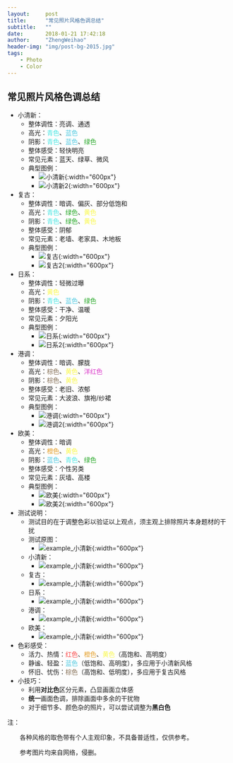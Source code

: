 ```yaml
---
layout:     post
title:      "常见照片风格色调总结"
subtitle:   ""
date:       2018-01-21 17:42:18
author:     "ZhengWeihao"
header-img: "img/post-bg-2015.jpg"
tags:
    - Photo
    - Color
---
```


常见照片风格色调总结
---

* 小清新：
  * 整体调性：亮调、通透
  * 高光：<font color="#4ce6e3">青色</font>、<font color="#50c9e0">蓝色</font>
  * 阴影：<font color="#4ce6e3">青色</font>、<font color="#50c9e0">蓝色</font>、<font color="#25a726">绿色</font>
  * 整体感受：轻快明亮
  * 常见元素：蓝天、绿草、微风
  * 典型图例：
    * ![小清新](/imgs/photo-styles-colors/小清新.jpg){:width="600px"}
    * ![小清新2](/imgs/photo-styles-colors/小清新2.jpg){:width="600px"}
* 复古：
  * 整体调性：暗调、偏灰、部分低饱和
  * 高光：<font color="#4ce6e3">青色</font>、<font color="#25a726">绿色</font>、<font color="#f9f846">黄色</font>
  * 阴影：<font color="#4ce6e3">青色</font>、<font color="#25a726">绿色</font>、<font color="#f9f846">黄色</font>
  * 整体感受：阴郁
  * 常见元素：老墙、老家具、木地板
  * 典型图例：
    * ![复古](/imgs/photo-styles-colors/复古.jpg){:width="600px"}
    * ![复古2](/imgs/photo-styles-colors/复古2.jpg){:width="600px"}
* 日系：
  * 整体调性：轻微过曝
  * 高光：<font color="#f9f846">黄色</font>
  * 阴影：<font color="#4ce6e3">青色</font>、<font color="#50c9e0">蓝色</font>、<font color="#25a726">绿色</font>
  * 整体感受：干净、温暖
  * 常见元素：夕阳光
  * 典型图例：
    * ![日系](/imgs/photo-styles-colors/日系.jpg){:width="600px"}
    * ![日系2](/imgs/photo-styles-colors/日系2.jpeg){:width="600px"}
* 港调：
  * 整体调性：暗调、朦胧
  * 高光：<font color="#846e54">棕色</font>、<font color="#f9f846">黄色</font>、<font color="#da37c9">洋红色</font>
  * 阴影：<font color="#846e54">棕色</font>、<font color="#f9f846">黄色</font>
  * 整体感受：老旧、浓郁
  * 常见元素：大波浪、旗袍/纱裙
  * 典型图例：
    * ![港调](/imgs/photo-styles-colors/港调.jpg){:width="600px"}
    * ![港调2](/imgs/photo-styles-colors/港调2.png){:width="600px"}
* 欧美：
  * 整体调性：暗调
  * 高光：<font color="#e49e28">橙色</font>、<font color="#f9f846">黄色</font>
  * 阴影：<font color="#50c9e0">蓝色</font>、<font color="#4ce6e3">青色</font>、<font color="#25a726">绿色</font>
  * 整体感受：个性另类
  * 常见元素：灰墙、高楼
  * 典型图例：
    * ![欧美](/imgs/photo-styles-colors/欧美.jpg){:width="600px"}
    * ![欧美2](/imgs/photo-styles-colors/欧美2.jpg){:width="600px"}
* 测试说明：
  * 测试目的在于调整色彩以验证以上观点，须主观上排除照片本身题材的干扰
  * 测试原图：
    * ![example_小清新](/imgs/photo-styles-colors/example.png){:width="600px"}
  * 小清新：
    - ![example_小清新](/imgs/photo-styles-colors/example_小清新.png){:width="600px"}
  * 复古：
    - ![example_小清新](/imgs/photo-styles-colors/example_复古.png){:width="600px"}
  * 日系：
    - ![example_小清新](/imgs/photo-styles-colors/example_日系.png){:width="600px"}
  * 港调：
    - ![example_小清新](/imgs/photo-styles-colors/example_港调.png){:width="600px"}
  * 欧美：
    - ![example_小清新](/imgs/photo-styles-colors/example_欧美.png){:width="600px"}
* 色彩感受：
  * 活力、热情：<font color="#f94646">红色</font>、<font color="#e49e28">橙色</font>、<font color="#f9f846">黄色</font>（高饱和、高明度）
  * 静谧、轻盈：<font color="#50c9e0">蓝色</font>（低饱和、高明度），多应用于小清新风格
  * 怀旧、忧伤：<font color="#846e54">棕色</font>（高饱和、低明度），多应用于复古风格
* 小技巧：
  * 利用**对比色**区分元素，凸显画面立体感
  * **统一**画面色调，排除画面中多余的干扰物
  * 对于细节多、颜色杂的照片，可以尝试调整为**黑白色**



注：

　　各种风格的取色带有个人主观印象，不具备普适性，仅供参考。

　　参考图片均来自网络，侵删。